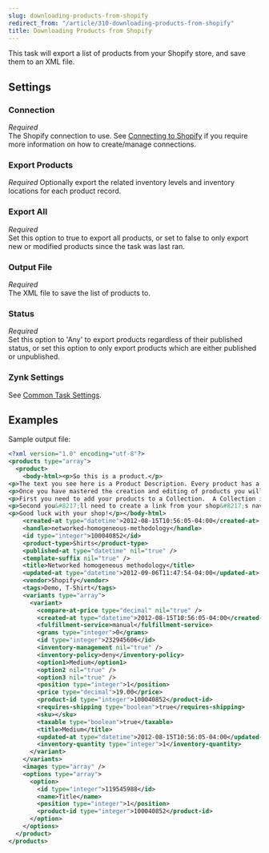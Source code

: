 ```yaml
---
slug: downloading-products-from-shopify
redirect_from: "/article/310-downloading-products-from-shopify"
title: Downloading Products from Shopify
---
```

This task will export a list of products from your Shopify store, and save them to an XML file.

## Settings
### Connection
_Required_  
The Shopify connection to use. See [Connecting to Shopify](connecting-to-shopify) if you require more information on how to create/manage connections.

### Export Products
_Required_
Optionally export the related inventory levels and inventory locations for each product record.

### Export All
_Required_  
Set this option to true to export all products, or set to false to only export new or modified products since the task was last ran.

### Output File
_Required_  
The XML file to save the list of products to.

### Status
_Required_  
Set this option to 'Any' to export products regardless of their published status, or set this option to only export products which are either published or unpublished. 

### Zynk Settings
See [Common Task Settings](common-task-settings).

## Examples
Sample output file:
```xml
<?xml version="1.0" encoding="utf-8"?>
<products type="array">
  <product>
    <body-html><p>So this is a product.</p>
<p>The text you see here is a Product Description. Every product has a price, a weight, a picture and a description.  To edit the description of this product or to create a new product you can go to the <a href="/admin/products">Products Tab</a> of the administration menu.</p>
<p>Once you have mastered the creation and editing of products you will want your products to show up on your Shopify site.  There is a two step process to do this.</p>
<p>First you need to add your products to a Collection.  A Collection is an easy way to group products together. If you go to the <a href="/admin/custom_collections">Collections Tab</a> of the administration menu you can begin creating collections and adding products to them.</p>
<p>Second you&#8217;ll need to create a link from your shop&#8217;s navigation menu to your Collections. You can do this by going to the <a href="/admin/links">Navigations Tab</a> of the administration menu and clicking on &#8220;Add a link&#8221;.</p>
<p>Good luck with your shop!</p></body-html>
    <created-at type="datetime">2012-08-15T10:56:05-04:00</created-at>
    <handle>networked-homogeneous-methodology</handle>
    <id type="integer">100040852</id>
    <product-type>Shirts</product-type>
    <published-at type="datetime" nil="true" />
    <template-suffix nil="true" />
    <title>Networked homogeneous methodology</title>
    <updated-at type="datetime">2012-09-06T11:47:54-04:00</updated-at>
    <vendor>Shopify</vendor>
    <tags>Demo, T-Shirt</tags>
    <variants type="array">
      <variant>
        <compare-at-price type="decimal" nil="true" />
        <created-at type="datetime">2012-08-15T10:56:05-04:00</created-at>
        <fulfillment-service>manual</fulfillment-service>
        <grams type="integer">0</grams>
        <id type="integer">232945606</id>
        <inventory-management nil="true" />
        <inventory-policy>deny</inventory-policy>
        <option1>Medium</option1>
        <option2 nil="true" />
        <option3 nil="true" />
        <position type="integer">1</position>
        <price type="decimal">19.00</price>
        <product-id type="integer">100040852</product-id>
        <requires-shipping type="boolean">true</requires-shipping>
        <sku></sku>
        <taxable type="boolean">true</taxable>
        <title>Medium</title>
        <updated-at type="datetime">2012-08-15T10:56:05-04:00</updated-at>
        <inventory-quantity type="integer">1</inventory-quantity>
      </variant>
    </variants>
    <images type="array" />
    <options type="array">
      <option>
        <id type="integer">119545988</id>
        <name>Title</name>
        <position type="integer">1</position>
        <product-id type="integer">100040852</product-id>
      </option>
    </options>
  </product>
</products>
```